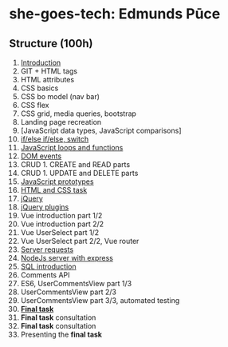 # she-goes-tech: Edmunds Pūce

## Structure (100h)
1. [Introduction](./1%20-%20introduction.md)
1. GIT + HTML tags
1. HTML attributes
1. CSS basics
1. CSS bo model (nav bar)
1. CSS flex
1. CSS grid, media queries, bootstrap
1. Landing page recreation
1. [JavaScript data types, JavaScript comparisons]
1. [if/else if/else, switch](./2%20-%20JavaScript%20data%20types%2C%20variables%2C%20conditions.md)
1. [JavaScript loops and functions](./8%20-%20JavaScript%20looping.md)
1. [DOM events](./task-8-DOM-events.html)
1. CRUD 1. CREATE and READ parts
1. CRUD 1. UPDATE and DELETE parts
1. [JavaScript prototypes](./12%20-%20JavaScript%20prototypes%20(Class).md)
1. [HTML and CSS task](./91%20-%20HTML%20and%20CSS%20task.md)
1. [jQuery](./13%20-%20jQuery.md)
1. [jQuery plugins](./14%20-%20jQuery%20UI.md)
1. Vue introduction part 1/2
1. Vue introduction part 2/2
1. Vue UserSelect part 1/2
1. Vue UserSelect part 2/2, Vue router
1. [Server requests](./18%20-%20server%20requests.md)
1. [NodeJs server with express](./19%20-%20Server%20side%20JavaScript.md)
1. [SQL introduction](./20%20-%20SQL%20basics.md)
1. Comments API
1. ES6, UserCommentsView part 1/3
1. UserCommentsView part 2/3
1. UserCommentsView part 3/3, automated testing
1. [**Final task**](./93%20-%20final%20task.md)
1. **Final task** consultation
1. **Final task** consultation
1. Presenting the **final task**